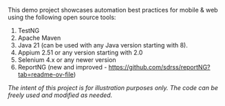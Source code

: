 This demo project showcases automation best practices for mobile & web using the following open source tools:
1. TestNG
2. Apache Maven
3. Java 21 (can be used with any Java version starting with 8).
4. Appium 2.51 or any version starting with 2.0
5. Selenium 4.x or any newer version
6. ReportNG (new and improved - https://github.com/sdrss/reportNG?tab=readme-ov-file)

_The intent of this project is for illustration purposes only. The code can be freely used and modified as needed._
